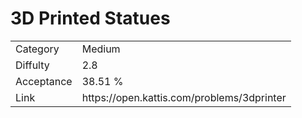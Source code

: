 # 3D Printed Statues

<table>
    <tr>
        <td>Category</td>
        <td>Medium</td>
    </tr>
    <tr>
        <td>Diffulty</td>
        <td>2.8</td>
    </tr>
    <tr>
        <td>Acceptance</td>
        <td>38.51 %</td>
    </tr>
    <tr>
        <td>Link</td>
        <td>https://open.kattis.com/problems/3dprinter</td>
    </tr>
</table>